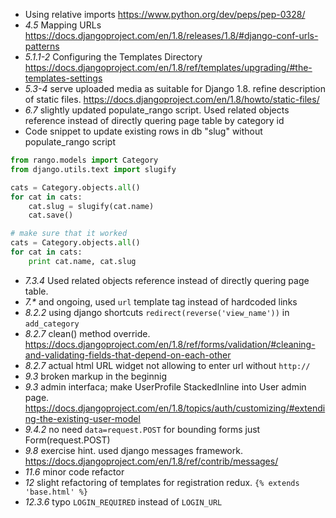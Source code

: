 * Using relative imports https://www.python.org/dev/peps/pep-0328/
* _4.5_  Mapping URLs https://docs.djangoproject.com/en/1.8/releases/1.8/#django-conf-urls-patterns
* _5.1.1-2_  Configuring the Templates Directory https://docs.djangoproject.com/en/1.8/ref/templates/upgrading/#the-templates-settings
* _5.3-4_ serve uploaded media as suitable for Django 1.8. refine description of static files. https://docs.djangoproject.com/en/1.8/howto/static-files/
* _6.7_ slightly updated populate_rango script. Used related objects reference instead of directly quering page table by category id
* Code snippet to update existing rows in db "slug" without populate_rango script
```python
from rango.models import Category
from django.utils.text import slugify

cats = Category.objects.all()
for cat in cats:
    cat.slug = slugify(cat.name)
    cat.save()

# make sure that it worked
cats = Category.objects.all()
for cat in cats:
    print cat.name, cat.slug
```
* _7.3.4_ Used related objects reference instead of directly quering page table.
* _7.*_ and ongoing, used `url` template tag instead of hardcoded links
* _8.2.2_ using django shortcuts `redirect(reverse('view_name'))` in `add_category`
* _8.2.7_ clean() method override. https://docs.djangoproject.com/en/1.8/ref/forms/validation/#cleaning-and-validating-fields-that-depend-on-each-other
* _8.2.7_ actual html URL widget not allowing to enter url without `http://`
* _9.3_ broken markup in the beginnig
* _9.3_ admin interfaca; make UserProfile StackedInline into User admin page. https://docs.djangoproject.com/en/1.8/topics/auth/customizing/#extending-the-existing-user-model
* _9.4.2_ no need `data=request.POST` for bounding forms just Form(request.POST)
* _9.8_ exercise hint. used django messages framework. https://docs.djangoproject.com/en/1.8/ref/contrib/messages/
* _11.6_ minor code refactor
* _12_ slight refactoring of templates for registration redux. `{% extends 'base.html' %}`
* _12.3.6_ typo `LOGIN_REQUIRED` instead of `LOGIN_URL`
